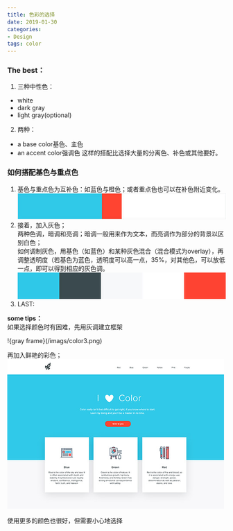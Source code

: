 ```yaml
---
title: 色彩的选择
date: 2019-01-30
categories:
- Design
tags: color
---
```

### The best：
1. 三种中性色：
- white
- dark gray
- light gray(optional)
2. 两种：
- a base color基色、主色
- an accent color强调色
这样的搭配比选择大量的分离色、补色或其他要好。

### 如何搭配基色与重点色
1. 基色与重点色为互补色：如蓝色与橙色；或者重点色也可以在补色附近变化。  
![three colors](/imags/color1.png)  
2. 接着，加入灰色；  
两种色调，暗调和亮调；暗调一般用来作为文本，而亮调作为部分的背景以区别白色；  
如何调制灰色，用基色（如蓝色）和某种灰色混合（混合模式为overlay），再调整透明度（若基色为蓝色，透明度可以高一点，35%，对其他色，可以放低一点，即可以得到相应的灰色调。  
![four colors](/imags/color2.png)  
3. LAST:

**some tips：**  
如果选择颜色时有困难，先用灰调建立框架  

!{gray frame}(/imags/color3.png)  

再加入鲜艳的彩色；  
![colorful frame](/imags/color4.png)  

使用更多的颜色也很好，但需要小心地选择
